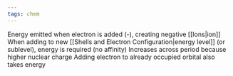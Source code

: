 ```yaml
---
tags: chem
---
```

Energy emitted when electron is added (-), creating negative [[Ions|ion]]
When adding to new [[Shells and Electron Configuration|energy level]] (or sublevel), energy is required (no affinity)
Increases across period because higher nuclear charge
Adding electron to already occupied orbital also takes energy